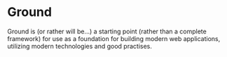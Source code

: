 # Ground 
Ground is (or rather will be...) a starting point (rather than a complete framework) for use as a foundation for building modern web applications, utilizing modern technologies and good practises.